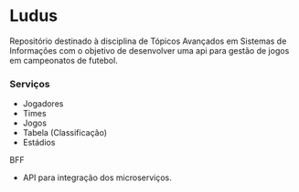# Ludus
Repositório destinado à disciplina de Tópicos Avançados em Sistemas de Informações com o objetivo de desenvolver uma api para gestão de jogos em campeonatos de futebol.

### Serviços

- Jogadores
- Times
- Jogos
- Tabela (Classificação)
- Estádios

BFF
- API para integração dos microserviços.
